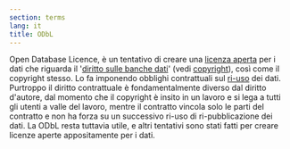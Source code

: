 ```yaml
---
section: terms
lang: it
title: ODbL
---
```


Open Database Licence, è un tentativo di creare una [licenza aperta](../open-licence/) per i dati che riguarda il '[diritto sulle banche dati](../database-rights/)' (vedi [copyright](../open-licence/)), così come il copyright stesso. Lo fa imponendo obblighi contrattuali sul [ri-uso](../re-use/) dei dati. Purtroppo il diritto contrattuale è fondamentalmente diverso dal diritto d'autore, dal momento che il copyright è insito in un lavoro e si lega a tutti gli utenti a valle del lavoro, mentre il contratto vincola solo le parti del contratto e non ha forza su un successivo ri-uso di ri-pubblicazione dei dati. La ODbL resta tuttavia utile, e altri tentativi sono stati fatti per creare licenze aperte appositamente per i dati. 
